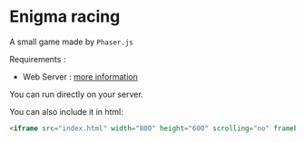 # Enigma racing

A small game made by `Phaser.js`

Requirements :
 - Web Server : [more information](https://phaser.io/tutorials/getting-started-phaser3/part2)


You can run directly on your server.

You can also include it in html:
```html
<iframe src="index.html" width="800" height="600" scrolling="no" frameborder="0">
```
